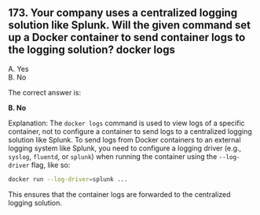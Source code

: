 ## 173. Your company uses a centralized logging solution like Splunk. Will the given command set up a Docker container to send container logs to the logging solution? docker logs  
A. Yes  
B. No  

The correct answer is:

**B. No**

Explanation:
The `docker logs` command is used to view logs of a specific container, not to configure a container to send logs to a centralized logging solution like Splunk. To send logs from Docker containers to an external logging system like Splunk, you need to configure a logging driver (e.g., `syslog`, `fluentd`, or `splunk`) when running the container using the `--log-driver` flag, like so:

```bash
docker run --log-driver=splunk ...
```

This ensures that the container logs are forwarded to the centralized logging solution.

